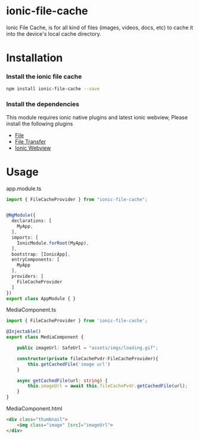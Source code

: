 # ionic-file-cache

Ionic File Cache, is for all kind of files (images, videos, docs, etc) to cache it into the device's local cache directory. 

# Installation

### Install the ionic file cache

```bash
npm install ionic-file-cache --save
```

### Install the dependencies

This module requires ionic native plugins and latest ionic webview, Please install the following plugins
+ [File](https://ionicframework.com/docs/v3/native/file/)
+ [File Transfer](https://ionicframework.com/docs/v3/native/file-transfer/)
+ [Ionic Webview](https://github.com/ionic-team/cordova-plugin-ionic-webview)


# Usage

app.module.ts

```ts
import { FileCacheProvider } from "ionic-file-cache";


@NgModule({
  declarations: [
    MyApp,
  ],
  imports: [
    IonicModule.forRoot(MyApp),
  ],
  bootstrap: [IonicApp],
  entryComponents: [
    MyApp
  ],
  providers: [
    FileCacheProvider    
  ]
})
export class AppModule { }
```

MediaComponent.ts
```ts
import { FileCacheProvider } from 'ionic-file-cache';

@Injectable()
export class MediaComponent {

    public imageUrl: SafeUrl = "assets/imgs/loading.gif";

    constructor(private fileCachePvdr:FileCacheProvider){
        this.getCachedFile('image url')
    }

    async getCachedFile(url: string) {
        this.imageUrl = await this.fileCachePvdr.getCachedFile(url);
    }
}
```

MediaComponent.html
```html
<div class="thumbnail">
    <img class="image" [src]="imageUrl">
</div>
```